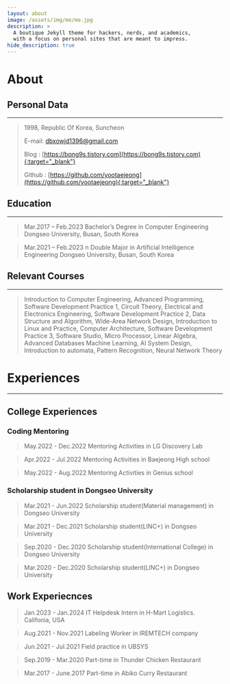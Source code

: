 ```yaml
---
layout: about
image: /assets/img/me/me.jpg
description: >
  A boutique Jekyll theme for hackers, nerds, and academics,
  with a focus on personal sites that are meant to impress.
hide_description: true
---
```


# About
<!--author-->

## Personal Data
---
> 1998, Republic Of Korea, Suncheon
>
> E-mail: dbxowjd1396@gmail.com
>
> Blog : [https://bong9s.tistory.com](https://bong9s.tistory.com){:target="_blank"}
>
> Github : [https://github.com/yootaejeong](https://github.com/yootaejeong){:target="_blank"}

## Education
---
> Mar.2017 – Feb.2023 Bachelor’s Degree in Computer Engineering Dongseo University, Busan, South Korea

> Mar.2021 – Feb.2023 n	Double Major in Artificial Intelligence Engineering Dongseo University, Busan, South Korea

## Relevant Courses
---
> Introduction to Computer Engineering, Advanced Programming, Software Development Practice 1, Circuit Theory, Electrical and Electronics Engineering, Software Development Practice 2, Data Structure and Algorithm, Wide-Area Network Design, Introduction to Linux and Practice, Computer Architecture, Software Development Practice 3, Software Studio, Micro Processor, Linear Algebra, Advanced Databases Machine Learning, AI System Design, Introduction to automata, Pattern Recognition, Neural Network Theory


# Experiences
---
## College Experiences

### Coding Mentoring

> May.2022 - Dec.2022  Mentoring Activities in LG Discovery Lab

> Apr.2022 - Jul.2022  Mentoring Activities in Baejeong High school

> May.2022 - Aug.2022  Mentoring Activities in Genius school

### Scholarship student in Dongseo University

> Mar.2021 - Jun.2022 Scholarship student(Material management) in Dongseo University

> Mar.2021 - Dec.2021 Scholarship student(LINC+) in Dongseo University

> Sep.2020 - Dec.2020 Scholarship student(International College) in Dongseo University

> Mar.2020 - Dec.2020 Scholarship student(LINC+) in Dongseo University

## Work Experiecnces
> Jan.2023 - Jan.2024 IT Helpdesk Intern in H-Mart Logistics. Califonia, USA

> Aug.2021 - Nov.2021 Labeling Worker in IREMTECH company

> Jun.2021 - Jul.2021 Field practice in UBSYS

> Sep.2019 - Mar.2020 Part-time in Thunder Chicken Restaurant

> Mar.2017 - June.2017 Part-time in Abiko Curry Restaurant